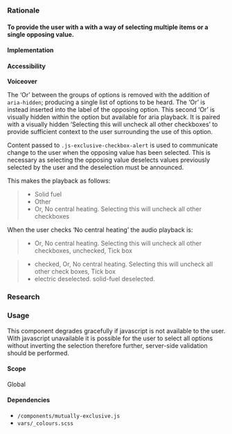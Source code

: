 ### Rationale
#### To provide the user with a with a way of selecting multiple items or a single opposing value.


#### Implementation

#### Accessibility
**Voiceover**

The ‘Or’ between the groups of options is removed with the addition of `aria-hidden`; producing a single list of options to be heard. The ‘Or’ is instead inserted into the label of the opposing option. This second ‘Or’ is visually hidden within the option but available for aria playback. It is paired with a visually hidden ‘Selecting this will uncheck all other checkboxes’ to provide sufficient context to the user surrounding the use of this option.

Content passed to `.js-exclusive-checkbox-alert` is used to communicate change to the user when the opposing value has been selected. This is necessary as selecting the opposing value deselects values previously selected by the user and the deselection must be announced.

This makes the playback as follows:

> - Solid fuel
> - Other
> - Or, No central heating. Selecting this will uncheck all other checkboxes

When the user checks ‘No central heating’ the audio playback is:

> - Or, No central heating. Selecting this will uncheck all other checkboxes, unchecked, Tick box

> - checked, Or, No central heating. Selecting this will uncheck all other check boxes, Tick box
> - electric deselected. solid-fuel deselected.

### Research

### Usage
This component degrades gracefully if javascript is not available to the user. With javascript unavailable it is possible for the user to select all options without inverting the selection therefore further, server-side validation should be performed.

#### Scope
Global

#### Dependencies
* `/components/mutually-exclusive.js`
* `vars/_colours.scss`
